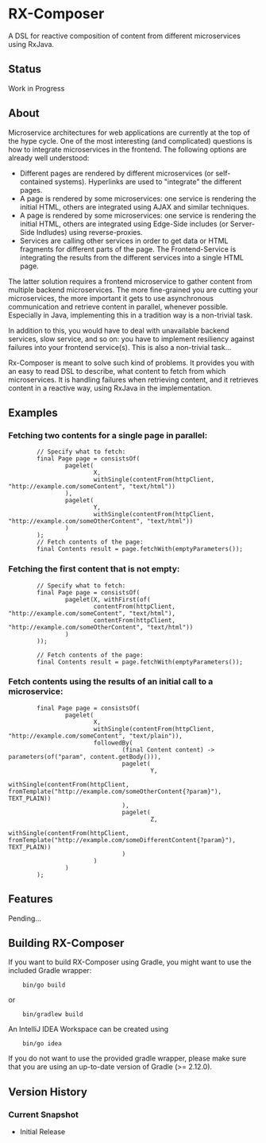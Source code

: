 # RX-Composer

A DSL for reactive composition of content from different microservices using RxJava.

## Status

Work in Progress

## About

Microservice architectures for web applications are currently at the top of the hype cycle. One of the most interesting (and complicated)
questions is how to integrate microservices in the frontend. The following options are already well understood:
* Different pages are rendered by different microservices (or self-contained systems). Hyperlinks are used to "integrate" the different pages.
* A page is rendered by some microservices: one service is rendering the initial HTML, others are integrated using AJAX and similar techniques.
* A page is rendered by some microservices: one service is rendering the initial HTML, others are integrated using Edge-Side includes (or Server-Side Indludes) using reverse-proxies.
* Services are calling other services in order to get data or HTML fragments for different parts of the page. The Frontend-Service is integrating the results from the different services into a single HTML page.

The latter solution requires a frontend microservice to gather content from multiple backend microservices. The more fine-grained you are cutting your microservices, the more important it gets to use asynchronous communication and retrieve content in parallel, whenever possible. Especially in Java, implementing this in a tradition way is a non-trivial task.

In addition to this, you would have to deal with unavailable backend services, slow service, and so on: you have to implement resiliency against failures into your frontend service(s). This is also a non-trivial task...

Rx-Composer is meant to solve such kind of problems. It provides you with an easy to read DSL to describe, what content to fetch from which microservices. It is handling failures when retrieving content, and it retrieves content in a reactive way, using RxJava in the implementation.

## Examples

### Fetching two contents for a single page in parallel:
       
            // Specify what to fetch:
            final Page page = consistsOf(
                    pagelet(
                            X,
                            withSingle(contentFrom(httpClient, "http://example.com/someContent", "text/html"))
                    ),
                    pagelet(
                            Y,
                            withSingle(contentFrom(httpClient, "http://example.com/someOtherContent", "text/html"))
                    )
            );
            // Fetch contents of the page:
            final Contents result = page.fetchWith(emptyParameters());

### Fetching the first content that is not empty:

            // Specify what to fetch:
            final Page page = consistsOf(
                    pagelet(X, withFirst(of(
                            contentFrom(httpClient, "http://example.com/someContent", "text/html"),
                            contentFrom(httpClient, "http://example.com/someOtherContent", "text/html"))
                    )
            ));

            // Fetch contents of the page:
            final Contents result = page.fetchWith(emptyParameters());

### Fetch contents using the results of an initial call to a microservice:

            final Page page = consistsOf(
                    pagelet(
                            X,
                            withSingle(contentFrom(httpClient, "http://example.com/someContent", "text/plain")),
                            followedBy(
                                    (final Content content) -> parameters(of("param", content.getBody())),
                                    pagelet(
                                            Y,
                                            withSingle(contentFrom(httpClient, fromTemplate("http://example.com/someOtherContent{?param}"), TEXT_PLAIN))
                                    ),
                                    pagelet(
                                            Z,
                                            withSingle(contentFrom(httpClient, fromTemplate("http://example.com/someDifferentContent{?param}"), TEXT_PLAIN))
                                    )
                            )
                    )
            );
            
## Features

Pending...

## Building RX-Composer

If you want to build RX-Composer using Gradle, you might want to use
 the included Gradle wrapper:

```
    bin/go build
```
 or

```
    bin/gradlew build
```

 An IntelliJ IDEA Workspace can be created using

```
    bin/go idea
```

If you do not want to use the provided gradle wrapper, please make sure
that you are using an up-to-date version of Gradle (>= 2.12.0).

## Version History

### Current Snapshot

* Initial Release
